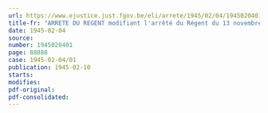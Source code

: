 ```yaml
---
url: https://www.ejustice.just.fgov.be/eli/arrete/1945/02/04/1945020401/justel
title-fr: "ARRETE DU REGENT modifiant l'arrêté du Régent du 13 novembre 1944, relatif aux biens ayant appartenu aux offices centraux de marchandises et à la situation administrative de leur personnel"
date: 1945-02-04
source:
number: 1945020401
page: 88888
case: 1945-02-04/01
publication: 1945-02-10
starts:
modifies:
pdf-original:
pdf-consolidated:
---
```


